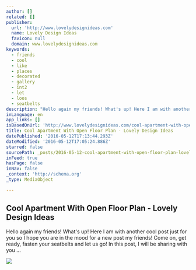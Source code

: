 ```yaml
---
author: []
related: []
publisher:
  url: 'http://www.lovelydesignideas.com'
  name: Lovely Design Ideas
  favicon: null
  domain: www.lovelydesignideas.com
keywords:
  - friends
  - cool
  - like
  - places
  - decorated
  - gallery
  - int2
  - let
  - loos
  - seatbelts
description: "Hello again my friends! What's up! Here I am with another cool post just for you so I hope you are in the mood for a new post my friends! Come on, get ready, fasten your seatbelts and let us go! In this post, I will be sharing with you ..."
inLanguage: en
app_links: []
isBasedOnUrl: 'http://www.lovelydesignideas.com/cool-apartment-with-open-floor-plan?utm_medium=email&utm_source=flipboard'
title: Cool Apartment With Open Floor Plan - Lovely Design Ideas
datePublished: '2016-05-12T17:13:44.293Z'
dateModified: '2016-05-12T17:05:24.886Z'
starred: false
sourcePath: _posts/2016-05-12-cool-apartment-with-open-floor-plan-lovely-design-ideas.md
inFeed: true
hasPage: false
inNav: false
_context: 'http://schema.org'
_type: MediaObject

---
```

<article style=""><h1>Cool Apartment With Open Floor Plan - Lovely Design Ideas</h1><p>Hello again my friends! What's up! Here I am with another cool post just for you so I hope you are in the mood for a new post my friends! Come on, get ready, fasten your seatbelts and let us go! In this post, I will be sharing with you ...</p><img src="http://www.lovelydesignideas.com/wp-content/uploads/2015/09/eclectic-single-bedroom-apartment-with-open-floor-plan-4.jpg" /></article>